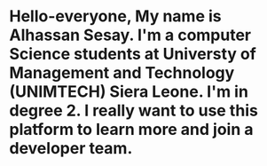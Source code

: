 # Hello-everyone, My name is Alhassan Sesay. I'm a computer Science students at Universty of Management and Technology (UNIMTECH) Siera Leone. I'm in degree 2. I really want to use this platform to learn more and join a developer team.
